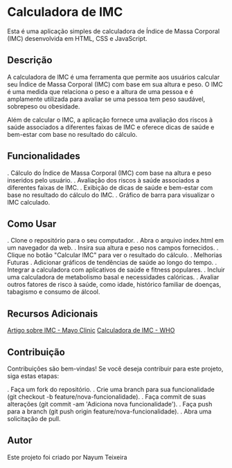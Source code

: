 # Calculadora de IMC

Esta é uma aplicação simples de calculadora de Índice de Massa Corporal (IMC) desenvolvida em HTML, CSS e JavaScript.

## Descrição

A calculadora de IMC é uma ferramenta que permite aos usuários calcular seu Índice de Massa Corporal (IMC) com base em sua altura e peso. O IMC é uma medida que relaciona o peso e a altura de uma pessoa e é amplamente utilizada para avaliar se uma pessoa tem peso saudável, sobrepeso ou obesidade.

Além de calcular o IMC, a aplicação fornece uma avaliação dos riscos à saúde associados a diferentes faixas de IMC e oferece dicas de saúde e bem-estar com base no resultado do cálculo.

## Funcionalidades

. Cálculo do Índice de Massa Corporal (IMC) com base na altura e peso inseridos pelo usuário.
. Avaliação dos riscos à saúde associados a diferentes faixas de IMC.
. Exibição de dicas de saúde e bem-estar com base no resultado do cálculo do IMC.
. Gráfico de barra para visualizar o IMC calculado.

## Como Usar

. Clone o repositório para o seu computador.
. Abra o arquivo index.html em um navegador da web.
. Insira sua altura e peso nos campos fornecidos.
. Clique no botão "Calcular IMC" para ver o resultado do cálculo.
. Melhorias Futuras
. Adicionar gráficos de tendências de saúde ao longo do tempo.
. Integrar a calculadora com aplicativos de saúde e fitness populares.
. Incluir uma calculadora de metabolismo basal e necessidades calóricas.
. Avaliar outros fatores de risco à saúde, como idade, histórico familiar de doenças, tabagismo e consumo de álcool.

## Recursos Adicionais

[Artigo sobre IMC - Mayo Clinic](https://www.mayoclinic.org/es/diseases-conditions/depression/expert-answers/antidepressants/faq-20057938)
[Calculadora de IMC - WHO](https://www.who.int/es/news-room/fact-sheets/detail/obesity-and-overweight)

## Contribuição

Contribuições são bem-vindas! Se você deseja contribuir para este projeto, siga estas etapas:

. Faça um fork do repositório.
. Crie uma branch para sua funcionalidade (git checkout -b feature/nova-funcionalidade).
. Faça commit de suas alterações (git commit -am 'Adiciona nova funcionalidade').
. Faça push para a branch (git push origin feature/nova-funcionalidade).
. Abra uma solicitação de pull.


## Autor
Este projeto foi criado por Nayum Teixeira
